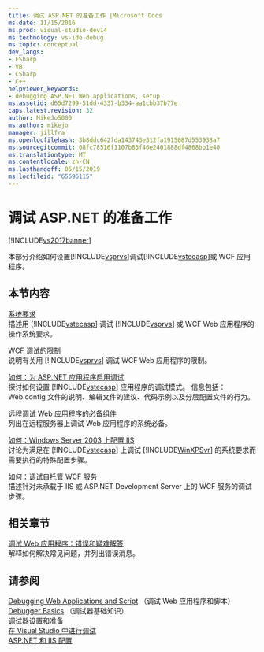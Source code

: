 ```yaml
---
title: 调试 ASP.NET 的准备工作 |Microsoft Docs
ms.date: 11/15/2016
ms.prod: visual-studio-dev14
ms.technology: vs-ide-debug
ms.topic: conceptual
dev_langs:
- FSharp
- VB
- CSharp
- C++
helpviewer_keywords:
- debugging ASP.NET Web applications, setup
ms.assetid: d65d7299-51dd-4337-b334-aa1cbb37b77e
caps.latest.revision: 32
author: MikeJo5000
ms.author: mikejo
manager: jillfra
ms.openlocfilehash: 3b8ddc642fda143743e312fa1915087d553938a7
ms.sourcegitcommit: 08fc78516f1107b83f46e2401888df4868bb1e40
ms.translationtype: MT
ms.contentlocale: zh-CN
ms.lasthandoff: 05/15/2019
ms.locfileid: "65696115"
---
```

# <a name="preparing-to-debug-aspnet"></a>调试 ASP.NET 的准备工作
[!INCLUDE[vs2017banner](../includes/vs2017banner.md)]

本部分介绍如何设置[!INCLUDE[vsprvs](../includes/vsprvs-md.md)]调试[!INCLUDE[vstecasp](../includes/vstecasp-md.md)]或 WCF 应用程序。  
  
## <a name="in-this-section"></a>本节内容  
 [系统要求](../debugger/aspnet-debugging-system-requirements.md)  
 描述用 [!INCLUDE[vstecasp](../includes/vstecasp-md.md)] 调试 [!INCLUDE[vsprvs](../includes/vsprvs-md.md)] 或 WCF Web 应用程序的操作系统要求。  
  
 [WCF 调试的限制](../debugger/limitations-on-wcf-debugging.md)  
 说明有关用 [!INCLUDE[vsprvs](../includes/vsprvs-md.md)] 调试 WCF Web 应用程序的限制。  
  
 [如何：为 ASP.NET 应用程序启用调试](../debugger/how-to-enable-debugging-for-aspnet-applications.md)  
 探讨如何设置 [!INCLUDE[vstecasp](../includes/vstecasp-md.md)] 应用程序的调试模式。 信息包括：Web.config 文件的说明、编辑文件的建议、代码示例以及分层配置文件的行为。  
  
 [远程调试 Web 应用程序的必备组件](../debugger/prerequistes-for-remote-debugging-web-applications.md)  
 列出在远程服务器上调试 Web 应用程序的系统必备。  
  
 [如何：Windows Server 2003 上配置 IIS](https://msdn.microsoft.com/23d557c5-ffcb-4fb2-be7c-5901d5f72ea1)  
 讨论为满足在 [!INCLUDE[vstecasp](../includes/vstecasp-md.md)] 上调试 [!INCLUDE[WinXPSvr](../includes/winxpsvr-md.md)] 的系统要求而需要执行的特殊配置步骤。  
  
 [如何：调试自托管 WCF 服务](../debugger/how-to-debug-a-self-hosted-wcf-service.md)  
 描述针对未承载于 IIS 或 ASP.NET Development Server 上的 WCF 服务的调试步骤。  
  
## <a name="related-sections"></a>相关章节  
 [调试 Web 应用程序：错误和疑难解答](../debugger/debugging-web-applications-errors-and-troubleshooting.md)  
 解释如何解决常见问题，并列出错误消息。  
  
## <a name="see-also"></a>请参阅  
 [Debugging Web Applications and Script](../debugger/debugging-web-applications-and-script.md) （调试 Web 应用程序和脚本）  
 [Debugger Basics](../debugger/debugger-basics.md) （调试器基础知识）  
 [调试器设置和准备](../debugger/debugger-settings-and-preparation.md)   
 [在 Visual Studio 中进行调试](../debugger/debugging-in-visual-studio.md)   
 [ASP.NET 和 IIS 配置](https://msdn.microsoft.com/library/47ebf3b5-98de-4d31-a335-57e2ccd974b8)

